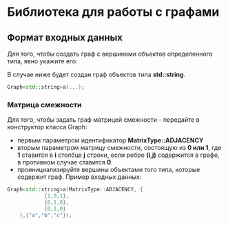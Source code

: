 # Библиотека для работы с графами
## Формат входных данных
Для того, чтобы создать граф с вершинами объектов определенного типа, явно укажите его:

В случае ниже будет создан граф объектов типа **std::string**.
```C++
Graph<std::string>a(...);
```
### Матрица смежности
Для того, чтобы задать граф матрицей смежности - передайте в конструктор класса Graph:
- первым параметром идентификатор **MatrixType::ADJACENCY**
- вторым параметром матрицу смежности, состоящую из **0 или 1**, где **1** ставится в **i** столбце **j** строки, если ребро **(i,j)** содержится в графе, в противном случае ставится **0**.
- проинициализируйте вершины объектами того типа, которые содержит граф.
Пример входных данных:
```C++
Graph<std::string>a(MatrixType::ADJACENCY, {
            {1,0,1},
            {0,1,0},
            {0,1,0}
    },{"a","b","c"});
```
